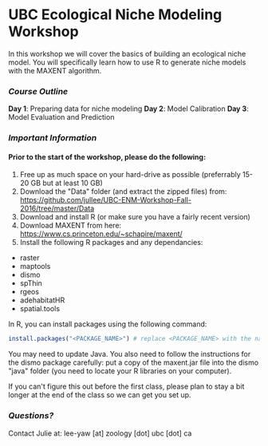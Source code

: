 
UBC Ecological Niche Modeling Workshop
======================================

In this workshop we will cover the basics of building an ecological niche model.
You will specifically learn how to use R to generate niche models with the MAXENT algorithm.

### *Course Outline*

**Day 1**: Preparing data for niche modeling
**Day 2**: Model Calibration
**Day 3**: Model Evaluation and Prediction

### *Important Information*

#### Prior to the start of the workshop, please do the following:

1.  Free up as much space on your hard-drive as possible (preferrably 15-20 GB but at least 10 GB)
2.  Download the "Data" folder (and extract the zipped files) from: <https://github.com/jullee/UBC-ENM-Workshop-Fall-2016/tree/master/Data>
3.  Download and install R (or make sure you have a fairly recent version)
4.  Download MAXENT from here: <https://www.cs.princeton.edu/~schapire/maxent/>
5.  Install the following R packages and any dependancies:

-   raster
-   maptools
-   dismo
-   spThin
-   rgeos
-   adehabitatHR
-   spatial.tools

In R, you can install packages using the following command:

``` r
install.packages("<PACKAGE_NAME>") # replace <PACKAGE_NAME> with the name of the package you wish to install
```

You may need to update Java. You also need to follow the instructions for the dismo package carefully: put a copy of the maxent.jar file into the dismo "java" folder (you need to locate your R libraries on your computer).

If you can't figure this out before the first class, please plan to stay a bit longer at the end of the class so we can get you set up.

### *Questions?*

Contact Julie at:
lee-yaw [at] zoology [dot] ubc [dot] ca
